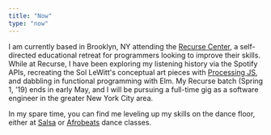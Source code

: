 ```yaml
---
title: "Now"
type: "now"
---
```


I am currently based in Brooklyn, NY attending the
[Recurse Center](https://www.recurse.com/), a self-directed educational retreat
for programmers looking to improve their skills. While at Recurse, I have been
exploring my listening history via the Spotify APIs,
recreating the Sol LeWitt's conceptual art pieces
with [Processing JS](http://processingjs.org/), and dabbling in functional
programming with Elm.
My Recurse batch
(Spring 1, '19) ends in early May, and I will be pursuing a full-time gig as a
software engineer in the greater New York City area.

In my spare time, you can find me leveling up my skills on the dance floor,
either at [Salsa](https://salsasalsadancestudio.com) or
[Afrobeats](https://fit4dancenyc.com/) dance classes.
